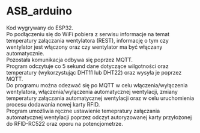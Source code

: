 # ASB_arduino
Kod wygrywany do ESP32. \
Po podłączeniu się do WiFi pobiera z serwisu informacje na temat temperatury załączania wentylatora (REST), informację o tym czy wentylator jest włączony oraz czy wentylator ma być włączany automatycznie.\
Pozostała komunikacja odbywa się poprzez MQTT.\
Program odczytuje co 5 sekund dane dotyczące wilgotności oraz temperatury (wykorzystując DHT11 lub DHT22) oraz wysyła je poprzez MQTT.\
Do programu można odezwać się po MQTT w celu włączenia/wyłączenia wentylatora, włączenia/wyłączenia automatycznej wentylacji, zmiany temperatury załączania automatycznej wentylacji oraz w celu uruchomienia procesu dodawania nowej karty RFID.\
Program umożliwia ręczne ustawienie temepratury załączania automatycznej wentylacji poprzez odczyt autoryzowanej karty przyłożonej do RFID-RC522 oraz oporu na potencjometrze.
